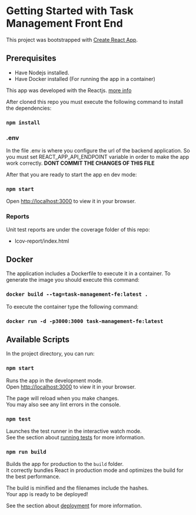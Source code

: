 # Getting Started with Task Management Front End

This project was bootstrapped with [Create React App](https://github.com/facebook/create-react-app).

## Prerequisites
* Have Nodejs installed.
* Have Docker installed (For running the app in a container)

This app was developed with the Reactjs. [more info](https://reactjs.org/)

After cloned this repo you must execute the following command to install the dependencies:
### `npm install`

### .env
In the file .env is where you configure the url of the backend application.
So you must set REACT_APP_API_ENDPOINT variable in order to make the app work correctly.
**DONT COMMIT THE CHANGES OF THIS FILE**

After that you are ready to start the app en dev mode:
### `npm start`
Open [http://localhost:3000](http://localhost:3000) to view it in your browser.

### Reports
Unit test reports are under the coverage folder of this repo:
* lcov-report/index.html

## Docker

The application includes a Dockerfile to execute it in a
container.
To generate the image you should execute this command:

### `docker build --tag=task-management-fe:latest .`

To execute the container type the following command:
### `docker run -d -p3000:3000 task-management-fe:latest`


## Available Scripts

In the project directory, you can run:

### `npm start`

Runs the app in the development mode.\
Open [http://localhost:3000](http://localhost:3000) to view it in your browser.

The page will reload when you make changes.\
You may also see any lint errors in the console.

### `npm test`

Launches the test runner in the interactive watch mode.\
See the section about [running tests](https://facebook.github.io/create-react-app/docs/running-tests) for more information.

### `npm run build`

Builds the app for production to the `build` folder.\
It correctly bundles React in production mode and optimizes the build for the best performance.

The build is minified and the filenames include the hashes.\
Your app is ready to be deployed!

See the section about [deployment](https://facebook.github.io/create-react-app/docs/deployment) for more information.
